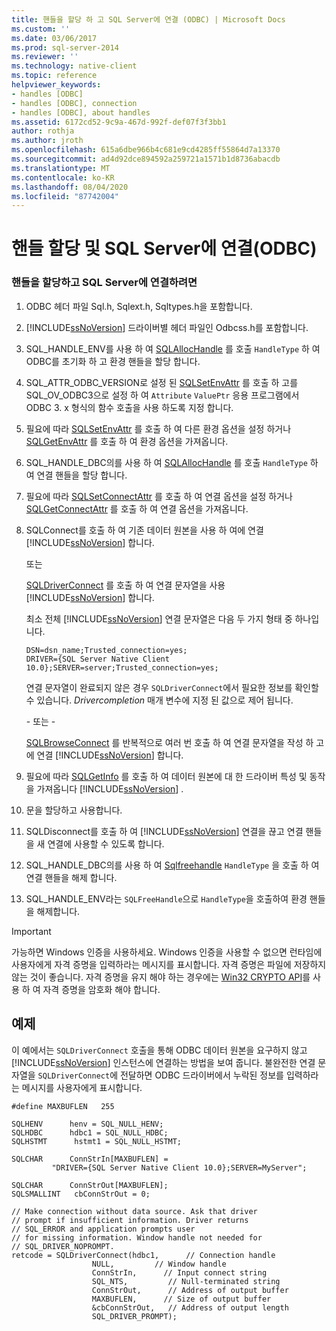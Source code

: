 ```yaml
---
title: 핸들을 할당 하 고 SQL Server에 연결 (ODBC) | Microsoft Docs
ms.custom: ''
ms.date: 03/06/2017
ms.prod: sql-server-2014
ms.reviewer: ''
ms.technology: native-client
ms.topic: reference
helpviewer_keywords:
- handles [ODBC]
- handles [ODBC], connection
- handles [ODBC], about handles
ms.assetid: 6172cd52-9c9a-467d-992f-def07f3f3bb1
author: rothja
ms.author: jroth
ms.openlocfilehash: 615a6dbe966b4c681e9cd4285ff55864d7a13370
ms.sourcegitcommit: ad4d92dce894592a259721a1571b1d8736abacdb
ms.translationtype: MT
ms.contentlocale: ko-KR
ms.lasthandoff: 08/04/2020
ms.locfileid: "87742004"
---
```

# <a name="allocate-handles-and-connect-to-sql-server-odbc"></a>핸들 할당 및 SQL Server에 연결(ODBC)
    
### <a name="to-allocate-handles-and-connect-to-sql-server"></a>핸들을 할당하고 SQL Server에 연결하려면  
  
1.  ODBC 헤더 파일 Sql.h, Sqlext.h, Sqltypes.h을 포함합니다.  
  
2.  [!INCLUDE[ssNoVersion](../../includes/ssnoversion-md.md)] 드라이버별 헤더 파일인 Odbcss.h를 포함합니다.  
  
3.  SQL_HANDLE_ENV를 사용 하 여 [SQLAllocHandle](https://go.microsoft.com/fwlink/?LinkId=58396) 를 호출 `HandleType` 하 여 ODBC를 초기화 하 고 환경 핸들을 할당 합니다.  
  
4.  SQL_ATTR_ODBC_VERSION로 설정 된 [SQLSetEnvAttr](../native-client-odbc-api/sqlsetenvattr.md) 를 호출 하 고를 SQL_OV_ODBC3으로 설정 하 여 `Attribute` `ValuePtr` 응용 프로그램에서 ODBC 3. x 형식의 함수 호출을 사용 하도록 지정 합니다.  
  
5.  필요에 따라 [SQLSetEnvAttr](../native-client-odbc-api/sqlsetenvattr.md) 를 호출 하 여 다른 환경 옵션을 설정 하거나 [SQLGetEnvAttr](https://go.microsoft.com/fwlink/?LinkId=58403) 를 호출 하 여 환경 옵션을 가져옵니다.  
  
6.  SQL_HANDLE_DBC의를 사용 하 여 [SQLAllocHandle](https://go.microsoft.com/fwlink/?LinkId=58396) 를 호출 `HandleType` 하 여 연결 핸들을 할당 합니다.  
  
7.  필요에 따라 [SQLSetConnectAttr](../native-client-odbc-api/sqlsetconnectattr.md) 를 호출 하 여 연결 옵션을 설정 하거나 [SQLGetConnectAttr](../native-client-odbc-api/sqlgetconnectattr.md) 를 호출 하 여 연결 옵션을 가져옵니다.  
  
8.  SQLConnect를 호출 하 여 기존 데이터 원본을 사용 하 여에 연결 [!INCLUDE[ssNoVersion](../../includes/ssnoversion-md.md)] 합니다.  
  
     또는  
  
     [SQLDriverConnect](../native-client-odbc-api/sqldriverconnect.md) 를 호출 하 여 연결 문자열을 사용 [!INCLUDE[ssNoVersion](../../includes/ssnoversion-md.md)] 합니다.  
  
     최소 전체 [!INCLUDE[ssNoVersion](../../includes/ssnoversion-md.md)] 연결 문자열은 다음 두 가지 형태 중 하나입니다.  
  
    ```  
    DSN=dsn_name;Trusted_connection=yes;  
    DRIVER={SQL Server Native Client 10.0};SERVER=server;Trusted_connection=yes;  
    ```  
  
     연결 문자열이 완료되지 않은 경우 `SQLDriverConnect`에서 필요한 정보를 확인할 수 있습니다. *Drivercompletion* 매개 변수에 지정 된 값으로 제어 됩니다.  
  
     \- 또는 -  
  
     [SQLBrowseConnect](../native-client-odbc-api/sqlbrowseconnect.md) 를 반복적으로 여러 번 호출 하 여 연결 문자열을 작성 하 고에 연결 [!INCLUDE[ssNoVersion](../../includes/ssnoversion-md.md)] 합니다.  
  
9. 필요에 따라 [SQLGetInfo](../native-client-odbc-api/sqlgetinfo.md) 를 호출 하 여 데이터 원본에 대 한 드라이버 특성 및 동작을 가져옵니다 [!INCLUDE[ssNoVersion](../../includes/ssnoversion-md.md)] .  
  
10. 문을 할당하고 사용합니다.  
  
11. SQLDisconnect를 호출 하 여 [!INCLUDE[ssNoVersion](../../includes/ssnoversion-md.md)] 연결을 끊고 연결 핸들을 새 연결에 사용할 수 있도록 합니다.  
  
12. SQL_HANDLE_DBC의를 사용 하 여 [Sqlfreehandle](../native-client-odbc-api/sqlfreehandle.md) `HandleType` 을 호출 하 여 연결 핸들을 해제 합니다.  
  
13. SQL_HANDLE_ENV라는 `SQLFreeHandle`으로 `HandleType`을 호출하여 환경 핸들을 해제합니다.  
  
> [!IMPORTANT]  
>  가능하면 Windows 인증을 사용하세요. Windows 인증을 사용할 수 없으면 런타임에 사용자에게 자격 증명을 입력하라는 메시지를 표시합니다. 자격 증명은 파일에 저장하지 않는 것이 좋습니다. 자격 증명을 유지 해야 하는 경우에는 [Win32 CRYPTO API](https://go.microsoft.com/fwlink/?LinkId=64532)를 사용 하 여 자격 증명을 암호화 해야 합니다.  
  
## <a name="example"></a>예제  
 이 예에서는 `SQLDriverConnect` 호출을 통해 ODBC 데이터 원본을 요구하지 않고 [!INCLUDE[ssNoVersion](../../includes/ssnoversion-md.md)] 인스턴스에 연결하는 방법을 보여 줍니다. 불완전한 연결 문자열을 `SQLDriverConnect`에 전달하면 ODBC 드라이버에서 누락된 정보를 입력하라는 메시지를 사용자에게 표시합니다.  
  
```  
#define MAXBUFLEN   255  
  
SQLHENV      henv = SQL_NULL_HENV;  
SQLHDBC      hdbc1 = SQL_NULL_HDBC;  
SQLHSTMT      hstmt1 = SQL_NULL_HSTMT;  
  
SQLCHAR      ConnStrIn[MAXBUFLEN] =  
         "DRIVER={SQL Server Native Client 10.0};SERVER=MyServer";  
  
SQLCHAR      ConnStrOut[MAXBUFLEN];  
SQLSMALLINT   cbConnStrOut = 0;  
  
// Make connection without data source. Ask that driver   
// prompt if insufficient information. Driver returns  
// SQL_ERROR and application prompts user  
// for missing information. Window handle not needed for  
// SQL_DRIVER_NOPROMPT.  
retcode = SQLDriverConnect(hdbc1,      // Connection handle  
                  NULL,         // Window handle  
                  ConnStrIn,      // Input connect string  
                  SQL_NTS,         // Null-terminated string  
                  ConnStrOut,      // Address of output buffer  
                  MAXBUFLEN,      // Size of output buffer  
                  &cbConnStrOut,   // Address of output length  
                  SQL_DRIVER_PROMPT);  
```  
  
  

